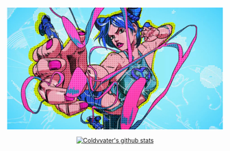 

<!--
**Coldvvater/Coldvvater** is a ✨ _special_ ✨ repository because its `README.md` (this file) appears on your GitHub profile.

Here are some ideas to get you started:

🔭 I’m currently working on ...
🌱 I’m currently learning ...
👯 I’m looking to collaborate on ...
🤔 I’m looking for help with ...
💬 Ask me about ...
📫 How to reach me: ...
😄 Pronouns: ...
⚡ Fun fact: ...
-->



![Image text](https://raw.githubusercontent.com/Coldvvater/Coldvvater/master/img-folder/JolyneCujoh.jpg)

<p align="center">
  <a href="https://github.com/Coldvvater"><img src="https://github-readme-stats.vercel.app/api?username=Coldvvater&hide_border=true&show_icons=true" alt="Coldvvater's github stats"></a>
</p>
